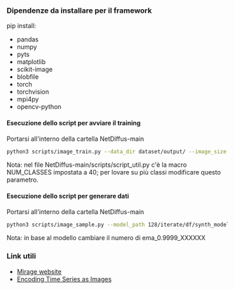 ### Dipendenze da installare per il framework
pip install:
- pandas
- numpy
- pyts
- matplotlib
- scikit-image
- blobfile
- torch
- torchvision
- mpi4py
- opencv-python


#### Esecuzione dello script per avviare il training
Portarsi all'interno della cartella NetDiffus-main
```bash
python3 scripts/image_train.py --data_dir dataset/output/ --image_size 128 --num_channels 128 --num_res_blocks 3 --diffusion_steps 1000 --noise_schedule cosine --learn_sigma True --class_cond True --rescale_learned_sigmas False --rescale_timesteps False --lr 1e-4 --batch_size 4
```
Nota: nel file NetDiffus-main/scripts/script_util.py c'è la macro NUM_CLASSES impostata a 40; per lovare su più classi modificare questo parametro.

#### Esecuzione dello script per generare dati
Portarsi all'interno della cartella NetDiffus-main
```bash
python3 scripts/image_sample.py --model_path 128/iterate/df/synth_models/ema_0.9999_000000.pt --image_size 128 --num_channels 128 --num_res_blocks 3 --diffusion_steps 1000 --noise_schedule cosine --learn_sigma True --class_cond True --rescale_learned_sigmas False --rescale_timesteps False
```
Nota: in base al modello cambiare il numero di ema_0.9999_XXXXXX

### Link utili
- [Mirage website](https://traffic.comics.unina.it/mirage/index.html)
- [Encoding Time Series as Images](https://medium.com/analytics-vidhya/encoding-time-series-as-images-b043becbdbf3)
